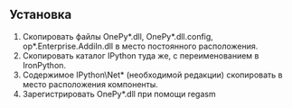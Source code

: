 ﻿## Установка

1. Скопировать файлы OnePy\*.dll, OnePy\*.dll.config, op\*.Enterprise.AddiIn.dll в 
место постоянного расположения.
2. Скопировать каталог IPython туда же, с переименованием в IronPython.
3. Содержимое IPython\Net\* (необходимой редакции) скопировать в место расположения 
компоненты.
4. Зарегистрировать OnePy\*.dll при помощи regasm

